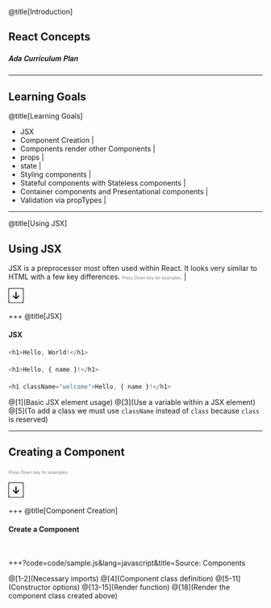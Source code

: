 @title[Introduction]
## React Concepts
##### <span style="font-family:Helvetica Neue; font-weight:bold">Ada Curriculum Plan</span>

---

## Learning Goals

@title[Learning Goals]

- JSX
- Component Creation |
- Components render other Components |
- props  |
- state |
- Styling components |
- Stateful components with Stateless components |
- Container components and Presentational components |
- Validation via propTypes  |

---
@title[Using JSX]

## Using JSX
JSX is a preprocessor most often used within React. It looks very similar to HTML with a few key differences.
<span style="font-size:0.6em; color:gray">Press Down key for examples.</span> |

![Press Down Key](assets/down-arrow.png)

+++
@title[JSX]
#### JSX

```javascript
<h1>Hello, World!</h1>

<h1>Hello, { name }!</h1>

<h1 className="welcome">Hello, { name }!</h1>
```

@[1](Basic JSX element usage)
@[3](Use a variable within a JSX element)
@[5](To add a class we must use `className` instead of `class` because `class` is reserved)

---

## Creating a Component
<span style="font-size:0.6em; color:gray">Press Down key for examples.</span>

![Press Down Key](assets/down-arrow.png)

+++
@title[Component Creation]

#### Create a Component

<br>

+++?code=code/sample.js&lang=javascript&title=Source: Components

@[1-2](Necessary imports)
@[4](Component class definition)
@[5-11](Constructor options)
@[13-15](Render function)
@[18](Render the component class created above)
